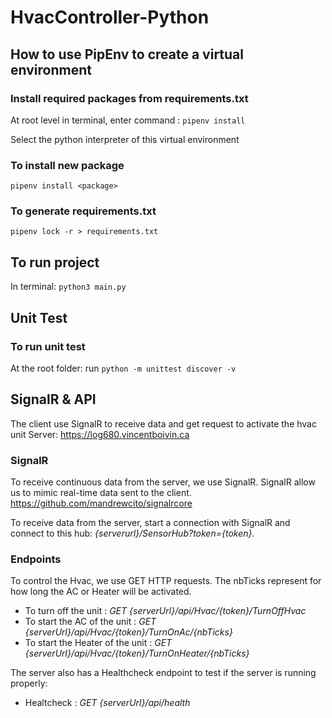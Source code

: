 
# HvacController-Python

## How to use PipEnv to create a virtual environment
### Install required packages from requirements.txt
At root level in terminal, enter command : ```pipenv install```

Select the python interpreter of this virtual environment
### To install new package
```pipenv install <package>```

### To generate requirements.txt
```pipenv lock -r > requirements.txt```


## To run project
In terminal: ```python3 main.py```

## Unit Test

### To run unit test
At the root folder: run ```python -m unittest discover -v```

## SignalR & API
The client use SignalR to receive data and get request to activate the hvac unit
Server: https://log680.vincentboivin.ca

### SignalR
To receive continuous data from the server, we use SignalR. SignalR allow us to mimic real-time data sent to the client. https://github.com/mandrewcito/signalrcore

To receive data from the server, start a connection with SignalR and connect to this hub: *{serverurl}/SensorHub?token={token}*.

### Endpoints
To control the Hvac, we use GET HTTP requests. The nbTicks represent for how long the AC or Heater will be activated.

- To turn off the unit : *GET {serverUrl}/api/Hvac/{token}/TurnOffHvac*
- To start the AC of the unit : *GET {serverUrl}/api/Hvac/{token}/TurnOnAc/{nbTicks}*
- To start the Heater of the unit : *GET {serverUrl}/api/Hvac/{token}/TurnOnHeater/{nbTicks}*

The server also has a Healthcheck endpoint to test if the server is running properly:
- Healtcheck : *GET {serverUrl}/api/health*

